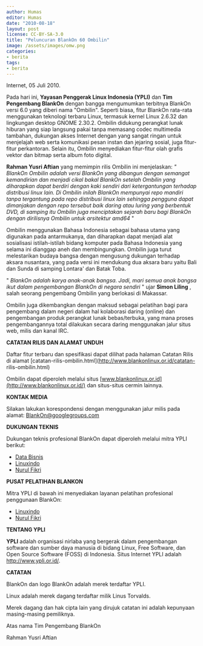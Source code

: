 ```yaml
---
author: Humas
editor: Humas
date: "2010-08-18"
layout: post
license: CC-BY-SA-3.0
title: "Peluncuran BlankOn 60 Ombilin"
image: /assets/images/omw.png
categories:
- berita
tags:
- berita
---
```


Internet, 05 Juli 2010.

Pada hari ini, **Yayasan Penggerak Linux Indonesia (YPLI)** dan **Tim
Pengembang BlankOn** dengan bangga mengumumkan terbitnya BlankOn versi 6.0
yang diberi nama "Ombilin". Seperti biasa, fitur BlankOn rata-rata menggunakan
teknologi terbaru Linux, termasuk kernel Linux 2.6.32 dan lingkungan desktop
GNOME 2.30.2. Ombilin didukung perangkat lunak hiburan yang siap langsung
pakai tanpa memasang codec multimedia tambahan, dukungan akses Internet dengan
yang sangat ringan untuk menjelajah web serta komunikasi pesan instan dan
jejaring sosial, juga fitur-fitur perkantoran. Selain itu, Ombilin menyediakan
fitur-fitur olah grafis vektor dan bitmap serta album foto digital.

**Rahman Yusri Aftian** yang memimpin rilis Ombilin ini menjelaskan: _"
BlankOn Ombilin_ _adalah versi BlankOn yang dibangun dengan semangat
kemandirian dan menjadi cikal bakal BlankOn setelah Ombilin yang diharapkan
dapat berdiri dengan kaki sendiri dari ketergantungan terhadap distribusi
linux lain. Di Ombilin inilah BlankOn mempunyai repo mandiri tanpa tergantung
pada repo distribusi linux lain sehingga pengguna dapat dimanjakan dengan repo
tersebut baik daring atau luring yang berbentuk DVD, di samping itu Ombilin
juga menciptakan sejarah baru bagi BlankOn dengan dirilisnya Ombilin untuk
arsitektur amd64_ "

Ombilin menggunakan Bahasa Indonesia sebagai bahasa utama yang digunakan pada
antarmukanya, dan diharapkan dapat menjadi alat sosialisasi istilah-istilah
bidang komputer pada Bahasa Indonesia yang selama ini dianggap aneh dan
membingungkan. Ombilin juga turut melestarikan budaya bangsa dengan mengusung
dukungan terhadap aksara nusantara, yang pada versi ini mendukung dua aksara
baru yaitu Bali dan Sunda di samping Lontara' dan Batak Toba.

" _BlankOn adalah karya anak-anak bangsa. Jadi, mari semua anak bangsa ikut
dalam pengembangan BlankOn di negara sendiri_ " ujar **Simon Liling** , salah
seorang pengembang Ombilin yang berlokasi di Makassar.

Ombilin juga dikembangkan dengan maksud sebagai pelatihan bagi para pengembang
dalam negeri dalam hal kolaborasi daring (online) dan pengembangan produk
perangkat lunak bebas/terbuka, yang mana proses pengembangannya total
dilakukan secara daring menggunakan jalur situs web, milis dan kanal IRC.

**CATATAN RILIS DAN ALAMAT UNDUH**

Daftar fitur terbaru dan spesifikasi dapat dilihat pada halaman Catatan Rilis
di alamat [catatan-rilis-ombilin.html](http://www.blankonlinux.or.id/catatan-
rilis-ombilin.html)  
  
Ombilin dapat diperoleh melalui situs
[www.blankonlinux.or.id](http://www.blankonlinux.or.id/) dan situs-situs
cermin lainnya.

**KONTAK MEDIA**

Silakan lakukan korespondensi dengan menggunakan jalur milis pada alamat:
[BlankOn@googlegroups.com](mailto:BlankOn@googlegroups.com)

**DUKUNGAN TEKNIS**

Dukungan teknis profesional BlankOn dapat diperoleh melalui mitra YPLI
berikut:

  * [Data Bisnis](http://www.databisnis.com/)
  * [Linuxindo](http://www.linuxindo.com/)
  * [Nurul Fikri](http://www.nurulfikri.com/)

**PUSAT PELATIHAN BLANKON**

Mitra YPLI di bawah ini menyediakan layanan pelatihan profesional penggunaan
BlankOn:

  * [Linuxindo](http://www.linuxindo.com/)
  * [Nurul Fikri](http://www.nurulfikri.com/)

**TENTANG YPLI**

**YPLI** adalah organisasi nirlaba yang bergerak dalam pengembangan software
dan sumber daya manusia di bidang Linux, Free Software, dan Open Source
Software (FOSS) di Indonesia. Situs Internet YPLI adalah
<http://www.ypli.or.id/>.

**CATATAN**

BlankOn dan logo BlankOn adalah merek terdaftar YPLI.

Linux adalah merek dagang terdaftar milik Linus Torvalds.

Merek dagang dan hak cipta lain yang dirujuk catatan ini adalah kepunyaan
masing-masing pemiliknya.



Atas nama Tim Pengembang BlankOn

Rahman Yusri Aftian


    